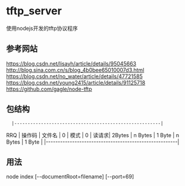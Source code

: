 # tftp_server
使用nodejs开发的tftp协议程序

## 参考网站
https://blog.csdn.net/lisayh/article/details/95045663
http://blog.sina.com.cn/s/blog_4b0bee65010007d3.html
https://blog.csdn.net/no_water/article/details/47721585
https://blog.csdn.net/young2415/article/details/91125718
https://github.com/gagle/node-tftp


## 包结构

      |-------------------------------------------------------|
RRQ   |   操作码 |    文件名      |   0    |  模式    |   0    |
读请求|   2Bytes |    n Bytes    | 1 Byte | n Bytes  | 1 Byte |
      |-------------------------------------------------------|


## 用法
node index [--documentRoot=filename] [--port=69]
